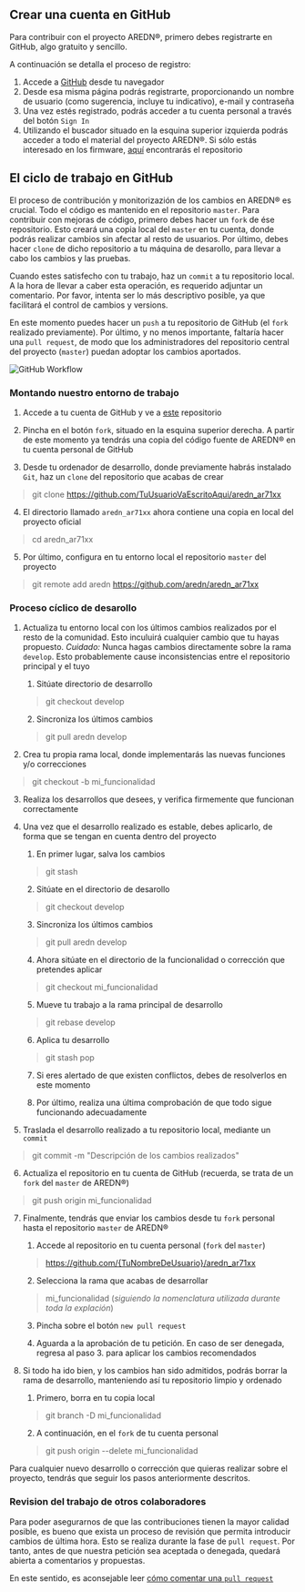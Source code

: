 ## Crear una cuenta en GitHub
Para contribuir con el proyecto AREDN®, primero debes registrarte en GitHub, algo gratuito y sencillo.

A continuación se detalla el proceso de registro:

1. Accede a [GitHub](https://www.github.com) desde tu navegador
2. Desde esa misma página podrás registrarte, proporcionando un nombre de usuario (como sugerencia, incluye tu indicativo), e-mail y contraseña
3. Una vez estés registrado, podrás acceder a tu cuenta personal a través del botón `Sign In`
4. Utilizando el buscador situado en la esquina superior izquierda podrás acceder a todo el material del proyecto AREDN®. Si sólo estás interesado en los firmware, [aquí](https://github.com/aredn/aredn_ar71xx) encontrarás el repositorio

## El ciclo de trabajo en GitHub
El proceso de contribución y monitorizazión de los cambios en AREDN® es crucial. Todo el código es mantenido en el repositorio `master`. Para contribuir con mejoras de código, primero debes hacer un `fork` de ése repositorio. Esto creará una copia local del `master` en tu cuenta, donde podrás realizar cambios sin afectar al resto de usuarios. Por último, debes hacer `clone` de dicho repositorio a tu máquina de desarollo, para llevar a cabo los cambios y las pruebas.

Cuando estes satisfecho con tu trabajo, haz un `commit` a tu repositorio local. A la hora de llevar a caber esta operación, es requerido adjuntar un comentario. Por favor, intenta ser lo más descriptivo posible, ya que facilitará el control de cambios y versions.

En este momento puedes hacer un `push` a tu repositorio de GitHub (el `fork` realizado previamente). Por último, y no menos importante, faltaría hacer una `pull request`, de modo que los administradores del repositorio central del proyecto (`master`) puedan adoptar los cambios aportados.

![GitHub Workflow](_images/GitHub-workflow.png)

### Montando nuestro entorno de trabajo

1. Accede a tu cuenta de GitHub y ve a [este](https://github.com/aredn/aredn_ar71xx) repositorio

2. Pincha en el botón `fork`, situado en la esquina superior derecha. A partir de este momento ya tendrás una copia del código fuente de AREDN® en tu cuenta personal de GitHub

3. Desde tu ordenador de desarrollo, donde previamente habrás instalado `Git`, haz un `clone` del repositorio que acabas de crear

> git clone https://github.com/TuUsuarioVaEscritoAqui/aredn_ar71xx

4. El directorio llamado `aredn_ar71xx` ahora contiene una copia en local del proyecto oficial

> cd aredn_ar71xx

5. Por último, configura en tu entorno local el repositorio `master` del proyecto

> git remote add aredn https://github.com/aredn/aredn_ar71xx

### Proceso cíclico de desarollo

1. Actualiza tu entorno local con los últimos cambios realizados por el resto de la comunidad. Esto inculuirá cualquier cambio que tu hayas propuesto. *Cuidado:* Nunca hagas cambios directamente sobre la rama `develop`. Esto probablemente cause inconsistencias entre el repositorio principal y el tuyo

	1. Sitúate directorio de desarrollo
	
	> git checkout develop
	
	2. Sincroniza los últimos cambios
	
	> git pull aredn develop
	
2. Crea tu propia rama local, donde implementarás las nuevas funciones y/o correcciones

> git checkout -b mi_funcionalidad

3. Realiza los desarrollos que desees, y verifica firmemente que funcionan correctamente

4. Una vez que el desarrollo realizado es estable, debes aplicarlo, de forma que se tengan en cuenta dentro del proyecto

	1. En primer lugar, salva los cambios
	
	> git stash
	
	2. Sitúate en el directorio de desarollo
	
	> git checkout develop
	
	3. Sincroniza los últimos cambios
	
	> git pull aredn develop
	
	4. Ahora sitúate en el directorio de la funcionalidad o corrección que pretendes aplicar
	
	> git checkout mi_funcionalidad
	
	5. Mueve tu trabajo a la rama principal de desarrollo
	
	> git rebase develop
	
	6. Aplica tu desarrollo
	
	> git stash pop
	
	7. Si eres alertado de que existen conflictos, debes de resolverlos en este momento
	
	8. Por último, realiza una última comprobación de que todo sigue funcionando adecuadamente
	
5. Traslada el desarrollo realizado a tu repositorio local, mediante un `commit`

> git commit -m "Descripción de los cambios realizados"

6. Actualiza el repositorio en tu cuenta de GitHub (recuerda, se trata de un `fork` del `master` de AREDN®)

> git push origin mi_funcionalidad

7. Finalmente, tendrás que enviar los cambios desde tu `fork` personal hasta el repositorio `master` de AREDN®

	1. Accede al repositorio en tu cuenta personal (`fork` del `master`)
	
	> https://github.com/{TuNombreDeUsuario}/aredn_ar71xx
	
	2. Selecciona la rama que acabas de desarrollar
	
	> mi_funcionalidad (_siguiendo la nomenclatura utilizada durante toda la explación_)
	
	3. Pincha sobre el botón `new pull request`
	
	4. Aguarda a la aprobación de tu petición. En caso de ser denegada, regresa al paso 3. para aplicar los cambios recomendados
	
8. Si todo ha ido bien, y los cambios han sido admitidos, podrás borrar la rama de desarrollo, manteniendo así tu repositorio limpio y ordenado

	1. Primero, borra en tu copia local
	
	> git branch -D mi_funcionalidad
	
	2. A continuación, en el `fork` de tu cuenta personal
	
	> git push origin --delete mi_funcionalidad

Para cualquier nuevo desarrollo o corrección que quieras realizar sobre el proyecto, tendrás que seguir los pasos anteriormente descritos.

### Revision del trabajo de otros colaboradores
Para poder asegurarnos de que las contribuciones tienen la mayor calidad posible, es bueno que exista un proceso de revisión que permita introducir cambios de última hora. Esto se realiza durante la fase de `pull request`. Por tanto, antes de que nuestra petición sea aceptada o denegada, quedará abierta a comentarios y propuestas.

En este sentido, es aconsejable leer [cómo comentar una `pull request`](https://help.github.com/es/github/collaborating-with-issues-and-pull-requests/commenting-on-a-pull-request)
